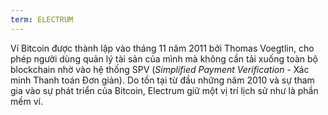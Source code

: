 ```yaml
---
term: ELECTRUM
---
```


Ví Bitcoin được thành lập vào tháng 11 năm 2011 bởi Thomas Voegtlin, cho phép người dùng quản lý tài sản của mình mà không cần tải xuống toàn bộ blockchain nhờ vào hệ thống SPV (*Simplified Payment Verification* - Xác minh Thanh toán Đơn giản). Do tồn tại từ đầu những năm 2010 và sự tham gia vào sự phát triển của Bitcoin, Electrum giữ một vị trí lịch sử như là phần mềm ví.